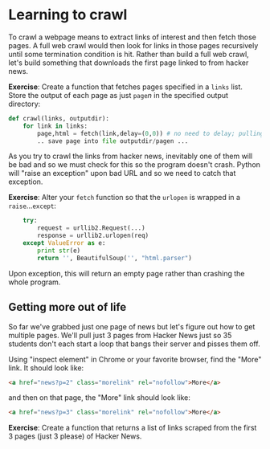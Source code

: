# Learning to crawl

To crawl a webpage means to extract links of interest and then fetch those pages. A full web crawl would then look for links in those pages recursively until some termination condition is hit. Rather than build a full web crawl, let's build something that downloads the first page linked to from hacker news.

**Exercise**: Create a function that fetches pages specified in a `links` list. Store the output of each page as just `page`*n* in the specified output directory:

```python
def crawl(links, outputdir):
    for link in links:
        page,html = fetch(link,delay=(0,0)) # no need to delay; pulling from random sites
        .. save page into file outputdir/pagen ...
```

As you try to crawl the links from hacker news, inevitably one of them will be bad and so we must check for this so the program doesn't crash. Python will "raise an exception" upon bad URL and so we need to catch that exception.

**Exercise**: Alter your `fetch` function so that the `urlopen` is wrapped in a `raise`...`except`:

```python
    try:
        request = urllib2.Request(...)
        response = urllib2.urlopen(req)
    except ValueError as e:
        print str(e)
        return '', BeautifulSoup('', "html.parser")
```

Upon exception, this will return an empty page rather than crashing the whole program.

## Getting more out of life

So far we've grabbed just one page of news but let's figure out how to get multiple pages. We'll pull just 3 pages from Hacker News just so 35 students don't each start a loop that bangs their server and pisses them off.

Using "inspect element" in Chrome or your favorite browser, find the "More" link. It should look like:

```html
<a href="news?p=2" class="morelink" rel="nofollow">More</a>
```

and then on that page, the "More" link should look like:

```html
<a href="news?p=3" class="morelink" rel="nofollow">More</a>
```

**Exercise**: Create a function that returns a list of links scraped from the first 3 pages (just 3 please) of Hacker News.
